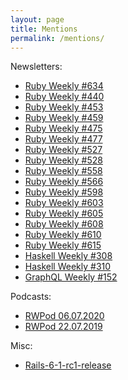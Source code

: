 ```yaml
---
layout: page
title: Mentions
permalink: /mentions/
---
```


Newsletters:

- [Ruby Weekly #634](https://rubyweekly.com/issues/634)
- [Ruby Weekly #440](https://rubyweekly.com/issues/440)
- [Ruby Weekly #453](https://rubyweekly.com/issues/453)
- [Ruby Weekly #459](https://rubyweekly.com/issues/459)
- [Ruby Weekly #475](https://rubyweekly.com/issues/475)
- [Ruby Weekly #477](https://rubyweekly.com/issues/477)
- [Ruby Weekly #527](https://rubyweekly.com/issues/527)
- [Ruby Weekly #528](https://rubyweekly.com/issues/528)
- [Ruby Weekly #558](https://rubyweekly.com/issues/558)
- [Ruby Weekly #566](https://rubyweekly.com/issues/566)
- [Ruby Weekly #598](https://rubyweekly.com/issues/598)
- [Ruby Weekly #603](https://rubyweekly.com/issues/603)
- [Ruby Weekly #605](https://rubyweekly.com/issues/605)
- [Ruby Weekly #608](https://rubyweekly.com/issues/608)
- [Ruby Weekly #610](https://rubyweekly.com/issues/610)
- [Ruby Weekly #615](https://rubyweekly.com/issues/615)
- [Haskell Weekly #308](https://haskellweekly.news/issue/308.html)
- [Haskell Weekly #310](https://haskellweekly.news/issue/310.html)
- [GraphQL Weekly #152](https://www.graphqlweekly.com/issues/152/#content)

Podcasts:

- [RWPod 06.07.2020](https://www.rwpod.com/posts/2020/07/06/podcast-08-26.html)
- [RWPod 22.07.2019](https://www.rwpod.com/posts/2019/07/22/podcast-07-29.html)

Misc:

- [Rails-6-1-rc1-release](https://weblog.rubyonrails.org/2020/11/2/Rails-6-1-rc1-release/)
